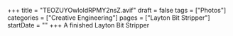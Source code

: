 +++
title = "TEOZUYOwloldRPMY2nsZ.avif"
draft = false
tags = ["Photos"]
categories = ["Creative Engineering"]
pages = ["Layton Bit Stripper"]
startDate = ""
+++
A finished Layton Bit Stripper
